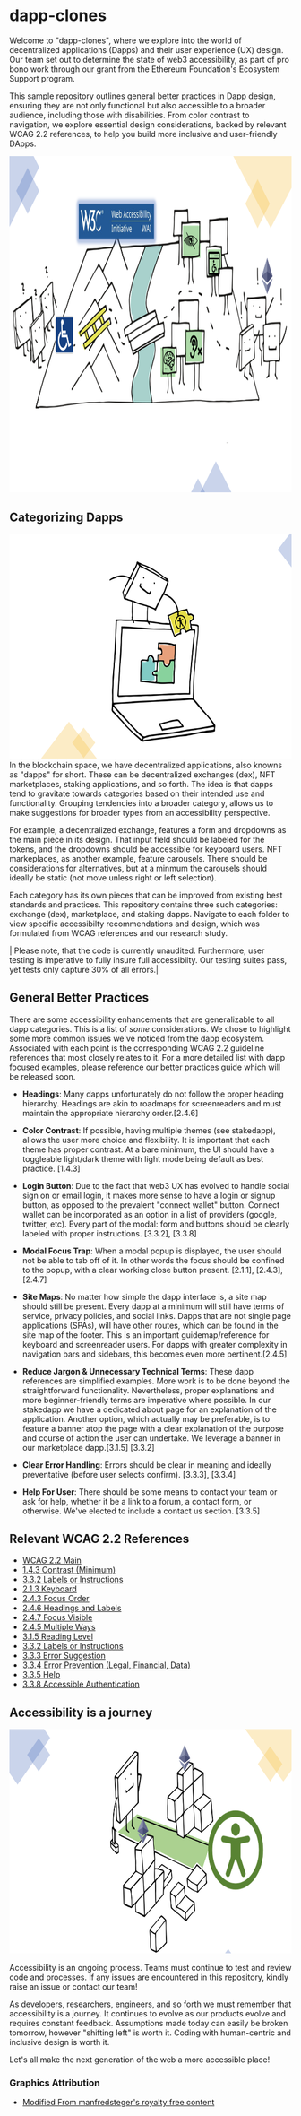 # dapp-clones

Welcome to "dapp-clones", where we explore into the world of decentralized applications (Dapps) and their user experience (UX) design. Our team set out to determine the state of web3 accessibility, as part of pro bono work through our grant from the Ethereum Foundation's Ecosystem Support program.

This sample repository outlines general better practices in Dapp design, ensuring they are not only functional but also accessible to a broader audience, including those with disabilities. From color contrast to navigation, we explore essential design considerations, backed by relevant WCAG 2.2 references, to help you build more inclusive and user-friendly DApps.

<div align="center"> 
    <img src="./assets/main.png" width="1000" height="600" alt="This is a diagram representing the accessibility journey. On the left, three puzzled square shaped characters are looking at an inaccessible barrier represented by a ladder near some mountains, symbolizing a lack of accessibility. In the center, there's a bridge over the barrier, symbolizing the accessibility solutions provided by following WCAG, with symbols for visual, cognitive, and hearing impairments on signposts, representing different areas of web accessibility. On the right, characters are happily walking towards an Ethereum logo, indicating progression towards a more inclusive and accessible web. The overall image metaphorically illustrates the journey from inaccessible to accessible web practices for blockchain applications, guided by the existing best practice."/>
</div>

## Categorizing Dapps

<div align="center"> 
    <img src="./assets/piece.png" width="700" height="400" alt="This is a simple and playful illustration of a stick figure with a square head popping up from a laptop screen. The character has a smile and one arm placing a missing puzzle piece with an accessibility symbol on it. On the laptop screen, there are three puzzle pieces that are connecting together, symbolizing problem-solving or the completion of a task. Accessibility is the missing piece needed to build good applications"/>
</div>
In the blockchain space, we have decentralized applications, also knowns as "dapps" for short. These can be decentralized exchanges (dex), NFT marketplaces, staking applications, and so forth. The idea is that dapps tend to gravitate towards categories based on their intended use and functionality. Grouping tendencies into a broader category, allows us to make suggestions for broader types from an accessibility perspective.

For example, a decentralized exchange, features a form and dropdowns as the main piece in its design. That input field should be labeled for the tokens, and the dropdowns should be accessible for keyboard users. NFT markeplaces, as another example, feature carousels. There should be considerations for alternatives, but at a minmum the carousels should ideally be static (not move unless right or left selection).

Each category has its own pieces that can be improved from existing best standards and practices. This repository contains three such categories: exchange (dex), marketplace, and staking dapps. Navigate to each folder to view specific accessibilty recommendations and design, which was formulated from WCAG references and our research study.

| Please note, that the code is currently unaudited. Furthermore, user testing is imperative to fully insure full accessibilty. Our testing suites pass, yet tests only capture 30% of all errors.|

## General Better Practices

There are some accessibility enhancements that are generalizable to all dapp categories. This is a list of _some_ considerations. We chose to highlight some more common issues we've noticed from the dapp ecosystem. Associated with each
point is the corresponding WCAG 2.2 guideline references that most closely relates to it. For a more detailed list with dapp focused examples, please reference our better practices guide which will be released soon.

- **Headings**: Many dapps unfortunately do not follow the proper heading hierarchy. Headings are akin to roadmaps for screenreaders and must maintain the appropriate hierarchy order.[2.4.6]

- **Color Contrast**: If possible, having multiple themes (see stakedapp), allows the user more choice and flexibility. It is important that each theme has proper contrast. At a bare minimum, the UI should have a toggleable light/dark theme with light mode being default as best practice. [1.4.3]

- **Login Button**: Due to the fact that web3 UX has evolved to handle social sign on or email login, it makes more sense to have a login or signup button, as opposed to the prevalent "connect wallet" button.
  Connect wallet can be incorporated as an option in a list of providers (google, twitter, etc). Every part of the modal: form and buttons should be clearly labeled with proper instructions. [3.3.2], [3.3.8]

- **Modal Focus Trap**: When a modal popup is displayed, the user should not be able to tab off of it. In other words the focus should be confined to the popup, with a clear working close button present. [2.1.1],
  [2.4.3], [2.4.7]

- **Site Maps**: No matter how simple the dapp interface is, a site map should still be present. Every dapp at a minimum will still have terms of service, privacy policies, and social links. Dapps that are not single page applications (SPAs), will have other routes, which can be found in the site map of the footer. This is an important guidemap/reference for keyboard and screenreader users. For dapps with greater complexity in navigation bars and sidebars, this becomes even more pertinent.[2.4.5]

- **Reduce Jargon & Unnecessary Technical Terms**: These dapp references are simplified examples. More work is to be done beyond the straightforward functionality. Nevertheless, proper explanations and more beginner-friendly terms are imperative where possible. In our stakedapp we have a dedicated about page for an explanation of the application. Another option, which actually may be preferable, is to feature a banner atop the page with a clear explanation of the purpose and course of action the user can undertake. We leverage a banner in our marketplace dapp.[3.1.5] [3.3.2]

- **Clear Error Handling**: Errors should be clear in meaning and ideally preventative (before user selects confirm). [3.3.3], [3.3.4]

- **Help For User**: There should be some means to contact your team or ask for help, whether it be a link to a forum, a contact form, or otherwise. We've elected to include a contact us section. [3.3.5]

## Relevant WCAG 2.2 References

- [WCAG 2.2 Main](https://www.w3.org/TR/WCAG22/)
- [1.4.3 Contrast (Minimum)](https://www.w3.org/TR/WCAG22/#contrast-minimum)
- [3.3.2 Labels or Instructions](https://www.w3.org/TR/WCAG22/#labels-or-instructions)
- [2.1.3 Keyboard](https://www.w3.org/TR/WCAG22/#keyboard-no-exception)
- [2.4.3 Focus Order](https://www.w3.org/TR/WCAG22/#focus-order)
- [2.4.6 Headings and Labels](https://www.w3.org/TR/WCAG22/#headings-and-labels)
- [2.4.7 Focus Visible](https://www.w3.org/TR/WCAG22/#focus-visible)
- [2.4.5 Multiple Ways](https://www.w3.org/TR/WCAG22/#multiple-ways)
- [3.1.5 Reading Level](https://www.w3.org/TR/WCAG22/#reading-level)
- [3.3.2 Labels or Instructions](https://www.w3.org/TR/WCAG22/#labels-or-instructions)
- [3.3.3 Error Suggestion](https://www.w3.org/TR/WCAG22/#error-suggestion)
- [3.3.4 Error Prevention (Legal, Financial, Data)](https://www.w3.org/TR/WCAG22/#error-prevention-legal-financial-data)
- [3.3.5 Help](https://www.w3.org/TR/WCAG22/#help)
- [3.3.8 Accessible Authentication](https://www.w3.org/TR/WCAG22/#accessible-authentication-minimum)

## Accessibility is a journey

<div align="center"> 
    <img src="./assets/goal.png" width="700" height="400" alt="A square character is unblocking a barrier that obstructs a green pathway leading to an accessibility symbol. Along the pathway, there are three-dimensional blocks or cubes piled up to form structures, some with ethereum, crystal-like shapes are on top to symbolize a blockchain. The image metaphorically represents overcoming obstacles and building towards a more accessible and inclusive goal."/>
</div>

Accessibility is an ongoing process. Teams must continue to test and review code and processes. If any issues are encountered in this repository, kindly raise an issue or contact our team!

As developers, researchers, engineers, and so forth we must remember that accessibility is a journey. It continues to evolve as our products evolve and requires constant feedback. Assumptions made today can easily be broken tomorrow, however "shifting left" is worth it. Coding with human-centric and inclusive design is worth it.

Let's all make the next generation of the web a more accessible place!

### Graphics Attribution

- [Modified From manfredsteger's royalty free content](https://pixabay.com/users/manfredsteger-1848497/)

